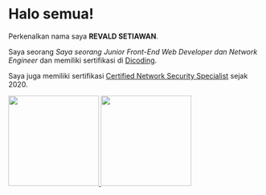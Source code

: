 # Halo semua! 

Perkenalkan nama saya **REVALD SETIAWAN**.

Saya seorang *Saya seorang Junior Front-End Web Developer dan Network Engineer* dan memiliki sertifikasi di [Dicoding](https://www.dicoding.com/users/r_setiawandev).

Saya juga memiliki sertifikasi [Certified Network Security Specialist](https://www.credential.net/067dfbf4-2950-4823-93be-aab8897d937f#gs.af5is4) sejak 2020.

<p align="left">
<a href="https://github.com/setiawan-dev">
  <img height="180em" src="https://github-readme-stats-eight-theta.vercel.app/api?username=gilangadhan&show_icons=true&theme=algolia&include_all_commits=true&count_private=true"/>
  <img height="180em" src="https://github-readme-stats-eight-theta.vercel.app/api/top-langs/?username=gilangadhan&layout=compact&langs_count=8&theme=algolia"/>
</a>
</p>
